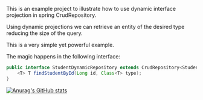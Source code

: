 
This is an example project to illustrate how to use dynamic interface projection in spring CrudRepository.

Using dynamic projections we can retrieve an entity of the desired type reducing the size of the query.

This is a very simple yet powerful example.

The magic happens in the following interface:
```java
public interface StudentDynamicRepository extends CrudRepository<Student, Long> {
    <T> T findStudentById(Long id, Class<T> type);
}
```

[![Anurag's GitHub stats](https://github-readme-stats.vercel.app/api?username=ITger&show_icons=true&theme=radical)](https://github.com/anuraghazra/github-readme-stats)

